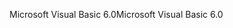 <span data-ttu-id="37609-101">Microsoft Visual Basic 6.0</span><span class="sxs-lookup"><span data-stu-id="37609-101">Microsoft Visual Basic 6.0</span></span>